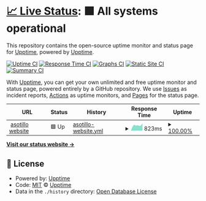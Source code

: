# [📈 Live Status](https://upptime.github.io/upptime): <!--live status--> **🟩 All systems operational**

This repository contains the open-source uptime monitor and status page for [Upptime](https://upptime.js.org), powered by [Upptime](https://github.com/upptime/upptime).

[![Uptime CI](https://github.com/aesotillo/test-uptime/workflows/Uptime%20CI/badge.svg)](https://github.com/aesotillo/test-uptime/actions?query=workflow%3A%22Uptime+CI%22)
[![Response Time CI](https://github.com/aesotillo/test-uptime/workflows/Response%20Time%20CI/badge.svg)](https://github.com/aesotillo/test-uptime/actions?query=workflow%3A%22Response+Time+CI%22)
[![Graphs CI](https://github.com/aesotillo/test-uptime/workflows/Graphs%20CI/badge.svg)](https://github.com/aesotillo/test-uptime/actions?query=workflow%3A%22Graphs+CI%22)
[![Static Site CI](https://github.com/aesotillo/test-uptime/workflows/Static%20Site%20CI/badge.svg)](https://github.com/aesotillo/test-uptime/actions?query=workflow%3A%22Static+Site+CI%22)
[![Summary CI](https://github.com/aesotillo/test-uptime/workflows/Summary%20CI/badge.svg)](https://github.com/aesotillo/test-uptime/actions?query=workflow%3A%22Summary+CI%22)

With [Upptime](https://upptime.js.org), you can get your own unlimited and free uptime monitor and status page, powered entirely by a GitHub repository. We use [Issues](https://github.com/upptime/upptime/issues) as incident reports, [Actions](https://github.com/aesotillo/test-uptime/actions) as uptime monitors, and [Pages](https://upptime.github.io/upptime) for the status page.

<!--start: status pages-->
<!-- This summary is generated by Upptime (https://github.com/upptime/upptime) -->
<!-- Do not edit this manually, your changes will be overwritten -->
<!-- prettier-ignore -->
| URL | Status | History | Response Time | Uptime |
| --- | ------ | ------- | ------------- | ------ |
| <img alt="" src="https://icons.duckduckgo.com/ip3/asotillo.com.ico" height="13"> [asotillo website](https://asotillo.com) | 🟩 Up | [asotillo-website.yml](https://github.com/aesotillo/test-uptime/commits/HEAD/history/asotillo-website.yml) | <details><summary><img alt="Response time graph" src="./graphs/asotillo-website/response-time-week.png" height="20"> 823ms</summary><br><a href="https://aesotillo.github.io/test-uptime/history/asotillo-website"><img alt="Response time 634" src="https://img.shields.io/endpoint?url=https%3A%2F%2Fraw.githubusercontent.com%2Faesotillo%2Ftest-uptime%2FHEAD%2Fapi%2Fasotillo-website%2Fresponse-time.json"></a><br><a href="https://aesotillo.github.io/test-uptime/history/asotillo-website"><img alt="24-hour response time 636" src="https://img.shields.io/endpoint?url=https%3A%2F%2Fraw.githubusercontent.com%2Faesotillo%2Ftest-uptime%2FHEAD%2Fapi%2Fasotillo-website%2Fresponse-time-day.json"></a><br><a href="https://aesotillo.github.io/test-uptime/history/asotillo-website"><img alt="7-day response time 823" src="https://img.shields.io/endpoint?url=https%3A%2F%2Fraw.githubusercontent.com%2Faesotillo%2Ftest-uptime%2FHEAD%2Fapi%2Fasotillo-website%2Fresponse-time-week.json"></a><br><a href="https://aesotillo.github.io/test-uptime/history/asotillo-website"><img alt="30-day response time 741" src="https://img.shields.io/endpoint?url=https%3A%2F%2Fraw.githubusercontent.com%2Faesotillo%2Ftest-uptime%2FHEAD%2Fapi%2Fasotillo-website%2Fresponse-time-month.json"></a><br><a href="https://aesotillo.github.io/test-uptime/history/asotillo-website"><img alt="1-year response time 599" src="https://img.shields.io/endpoint?url=https%3A%2F%2Fraw.githubusercontent.com%2Faesotillo%2Ftest-uptime%2FHEAD%2Fapi%2Fasotillo-website%2Fresponse-time-year.json"></a></details> | <details><summary><a href="https://aesotillo.github.io/test-uptime/history/asotillo-website">100.00%</a></summary><a href="https://aesotillo.github.io/test-uptime/history/asotillo-website"><img alt="All-time uptime 99.98%" src="https://img.shields.io/endpoint?url=https%3A%2F%2Fraw.githubusercontent.com%2Faesotillo%2Ftest-uptime%2FHEAD%2Fapi%2Fasotillo-website%2Fuptime.json"></a><br><a href="https://aesotillo.github.io/test-uptime/history/asotillo-website"><img alt="24-hour uptime 100.00%" src="https://img.shields.io/endpoint?url=https%3A%2F%2Fraw.githubusercontent.com%2Faesotillo%2Ftest-uptime%2FHEAD%2Fapi%2Fasotillo-website%2Fuptime-day.json"></a><br><a href="https://aesotillo.github.io/test-uptime/history/asotillo-website"><img alt="7-day uptime 100.00%" src="https://img.shields.io/endpoint?url=https%3A%2F%2Fraw.githubusercontent.com%2Faesotillo%2Ftest-uptime%2FHEAD%2Fapi%2Fasotillo-website%2Fuptime-week.json"></a><br><a href="https://aesotillo.github.io/test-uptime/history/asotillo-website"><img alt="30-day uptime 100.00%" src="https://img.shields.io/endpoint?url=https%3A%2F%2Fraw.githubusercontent.com%2Faesotillo%2Ftest-uptime%2FHEAD%2Fapi%2Fasotillo-website%2Fuptime-month.json"></a><br><a href="https://aesotillo.github.io/test-uptime/history/asotillo-website"><img alt="1-year uptime 100.00%" src="https://img.shields.io/endpoint?url=https%3A%2F%2Fraw.githubusercontent.com%2Faesotillo%2Ftest-uptime%2FHEAD%2Fapi%2Fasotillo-website%2Fuptime-year.json"></a></details>

<!--end: status pages-->

[**Visit our status website →**](https://upptime.github.io/upptime)

## 📄 License

- Powered by: [Upptime](https://github.com/upptime/upptime)
- Code: [MIT](./LICENSE) © [Upptime](https://upptime.js.org)
- Data in the `./history` directory: [Open Database License](https://opendatacommons.org/licenses/odbl/1-0/)
